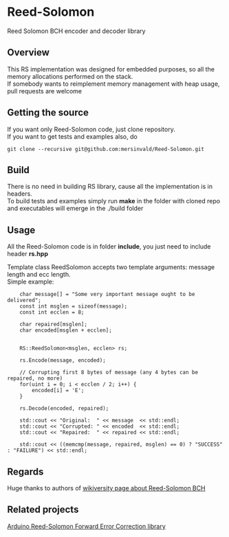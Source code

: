 # Reed-Solomon
Reed Solomon BCH encoder and decoder library

## Overview

This RS implementation was designed for embedded purposes, so all the memory allocations performed on the stack.<br>
If somebody wants to reimplement memory management with heap usage, pull requests are welcome

## Getting the source

If you want only Reed-Solomon code, just clone repository.<br>
If you want to get tests and examples also, do 
```
git clone --recursive git@github.com:mersinvald/Reed-Solomon.git
```

## Build

There is no need in building RS library, cause all the implementation is in headers.<br>
To build tests and examples simply run <b>make</b> in the folder with cloned repo and executables will emerge in the 
./build folder

## Usage

All the Reed-Solomon code is in folder **include**, you just need to include header <b>rs.hpp</b>

Template class ReedSolomon accepts two template arguments: message length and ecc length. <br>
Simple example: <br>
```
    char message[] = "Some very important message ought to be delivered";
    const int msglen = sizeof(message);
    const int ecclen = 8;
    
    char repaired[msglen];
    char encoded[msglen + ecclen];


    RS::ReedSolomon<msglen, ecclen> rs;

    rs.Encode(message, encoded);

    // Corrupting first 8 bytes of message (any 4 bytes can be repaired, no more)
    for(uint i = 0; i < ecclen / 2; i++) {
        encoded[i] = 'E';
    }

    rs.Decode(encoded, repaired);

    std::cout << "Original:  " << message  << std::endl;
    std::cout << "Corrupted: " << encoded  << std::endl;
    std::cout << "Repaired:  " << repaired << std::endl;

    std::cout << ((memcmp(message, repaired, msglen) == 0) ? "SUCCESS" : "FAILURE") << std::endl;
```

## Regards

Huge thanks to authors of [wikiversity page about Reed-Solomon BCH](https://en.wikiversity.org/wiki/Reed–Solomon_codes_for_coders)
## Related projects

[Arduino Reed-Solomon Forward Error Correction library](https://github.com/simonyipeter/Arduino-FEC)
